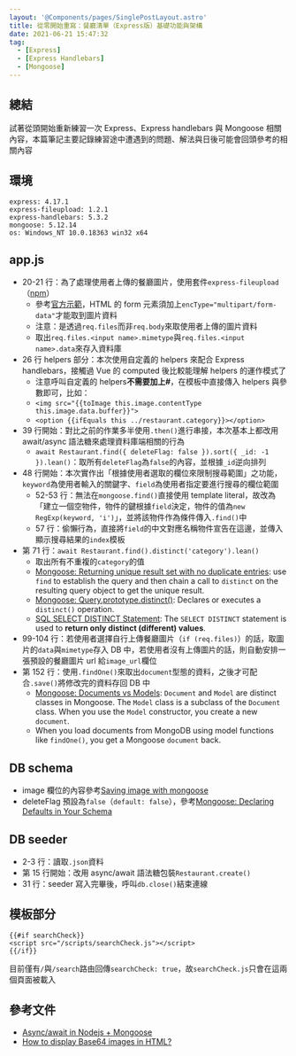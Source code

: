 ```yaml
---
layout: '@Components/pages/SinglePostLayout.astro'
title: 從零開始重寫：餐廳清單（Express版）基礎功能與架構
date: 2021-06-21 15:47:32
tag:
  - [Express]
  - [Express Handlebars]
  - [Mongoose]
---
```


## 總結

試著從頭開始重新練習一次 Express、Express handlebars 與 Mongoose 相關內容，本篇筆記主要記錄練習途中遭遇到的問題、解法與日後可能會回頭參考的相關內容

## 環境

```
express: 4.17.1
express-fileupload: 1.2.1
express-handlebars: 5.3.2
mongoose: 5.12.14
os: Windows_NT 10.0.18363 win32 x64
```

## app.js

<script src="https://gist.github.com/tzynwang/97709d3b1d83e3ff4505924a09d819f4.js"></script>

- 20-21 行：為了處理使用者上傳的餐廳圖片，使用套件`express-fileupload`（[npm](https://www.npmjs.com/package/express-fileupload)）
  - 參考[官方示範](https://github.com/richardgirges/express-fileupload/tree/master/example#basic-file-upload)，HTML 的 form 元素須加上`encType="multipart/form-data"`才能取到圖片資料
  - 注意：是透過`req.files`而非`req.body`來取使用者上傳的圖片資料
  - 取出`req.files.<input name>.mimetype`與`req.files.<input name>.data`來存入資料庫
- 26 行 helpers 部分：本次使用自定義的 helpers 來配合 Express handlebars，接觸過 Vue 的 computed 後比較能理解 helpers 的運作模式了
  - 注意呼叫自定義的 helpers**不需要加上#**，在模板中直接傳入 helpers 與參數即可，比如：
  - `<img src="{{toImage this.image.contentType this.image.data.buffer}}">`
  - `<option {{ifEquals this ../restaurant.category}}></option>`
- 39 行開始：對比之前的作業多半使用`.then()`進行串接，本次基本上都改用 await/async 語法糖來處理資料庫端相關的行為
  - `await Restaurant.find({ deleteFlag: false }).sort({ _id: -1 }).lean()`：取所有`deleteFlag`為`false`的內容，並根據`_id`逆向排列
- 48 行開始：本次實作出「根據使用者選取的欄位來限制搜尋範圍」之功能，`keyword`為使用者輸入的關鍵字、`field`為使用者指定要進行搜尋的欄位範圍
  - 52-53 行：無法在`mongoose.find()`直接使用 template literal，故改為「建立一個空物件，物件的鍵根據`field`決定，物件的值為`new RegExp(keyword, 'i')`」，並將該物件作為條件傳入`.find()`中
  - 57 行：偷懶行為，直接將`field`的中文對應名稱物件宣告在這邊，並傳入顯示搜尋結果的`index`模板
- 第 71 行：`await Restaurant.find().distinct('category').lean()`
  - 取出所有不重複的`category`的值
  - [Mongoose: Returning unique result set with no duplicate entries](https://stackoverflow.com/questions/30020946/mongoose-returning-unique-result-set-with-no-duplicate-entries): use `find` to establish the query and then chain a call to `distinct` on the resulting query object to get the unique result.
  - [Mongoose: Query.prototype.distinct()](https://mongoosejs.com/docs/api.html#query_Query-distinct): Declares or executes a `distinct()` operation.
  - [SQL SELECT DISTINCT Statement](https://www.w3schools.com/sql/sql_distinct.asp): The `SELECT DISTINCT` statement is used to **return only distinct (different) values**.
- 99-104 行：若使用者選擇自行上傳餐廳圖片（`if (req.files)`）的話，取圖片的`data`與`mimetype`存入 DB 中，若使用者沒有上傳圖片的話，則自動安排一張預設的餐廳圖片 url 給`image_url`欄位
- 第 152 行：使用`.findOne()`來取出`document`型態的資料，之後才可配合`.save()`將修改完的資料存回 DB 中
  - [Mongoose: Documents vs Models](https://mongoosejs.com/docs/documents.html#documents-vs-models): `Document` and `Model` are distinct classes in Mongoose. The `Model` class is a subclass of the `Document` class. When you use the `Model` constructor, you create a new `document`.
  - When you load documents from MongoDB using model functions like `findOne()`, you get a Mongoose `document` back.

## DB schema

<script src="https://gist.github.com/tzynwang/935464602cb71801e3b1c63acce9eb76.js"></script>

- image 欄位的內容參考[Saving image with mongoose](https://stackoverflow.com/questions/27353346/saving-image-with-mongoose)
- deleteFlag 預設為`false`（`default: false`），參考[Mongoose: Declaring Defaults in Your Schema](https://mongoosejs.com/docs/defaults.html)

## DB seeder

<script src="https://gist.github.com/tzynwang/7585b5fbe4fcdfa38aecfaf72276f832.js"></script>

- 2-3 行：讀取`.json`資料
- 第 15 行開始：改用 async/await 語法糖包裝`Restaurant.create()`
- 31 行：seeder 寫入完畢後，呼叫`db.close()`結束連線

## 模板部分

```
{{#if searchCheck}}
<script src="/scripts/searchCheck.js"></script>
{{/if}}
```

目前僅有`/`與`/search`路由回傳`searchCheck: true`，故`searchCheck.js`只會在這兩個頁面被載入

## 參考文件

- [Async/await in Nodejs + Mongoose](https://stackoverflow.com/questions/58189365/async-await-in-nodejs-mongoose)
- [How to display Base64 images in HTML?](https://stackoverflow.com/questions/8499633/how-to-display-base64-images-in-html)
